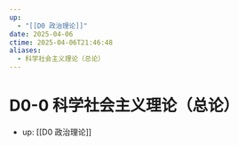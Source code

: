```yaml
---
up:
  - "[[D0 政治理论]]"
date: 2025-04-06
ctime: 2025-04-06T21:46:48
aliases:
  - 科学社会主义理论（总论）
---
```


# D0-0 科学社会主义理论（总论）

- up: [[D0 政治理论]]
